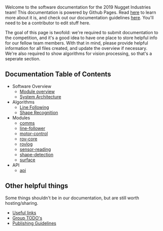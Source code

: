 Welcome to the software documentation for the 2019 Nugget Industries team! This documentation is powered by Github Pages. Read [here](https://pages.github.com/) to learn more about it is, and check out our documentation guidelines [here](./docs/other/documentation-guidelines). You'll need to be a contributor to edit stuff here.

The goal of this page is twofold: we're required to submit documentation to the competition, and it's a good idea to have one place to store helpful info for our fellow team members. With that in mind, please provide helpful information for all files created, and update the overview if necessary. We're also required to show algorithms for vision processing, so that's a seperate section.

## Documentation Table of Contents

- Software Overview
  - [Module overview](./docs/software-overview/module_overview)
  - [System Architecture](./docs/software-overview/system-architecture)
- Algorithms
  - [Line Following](./docs/algorithms/line-following)
  - [Shape Recognition](./docs/algorithms/shape-recognition)
- Modules 
  - [comms](./docs/modules/comms)
  - [line-follower](./docs/modules/line-follower)
  - [motor-control](./docs/modules/motor-control)
  - [rov-core](./docs/modules/rov-core)
  - [rovlog](./docs/modules/rovlog)
  - [sensor-reading](./docs/modules/sensor-reading)
  - [shape-detection](./docs/modules/shape-detection)
  - [surface](./docs/modules/surface)
- API
  - [api](./docs/api/api)
 
 ## Other helpful things
 
 Some things shouldn't be in our documentation, but are still worth hosting/sharing.
 - [Useful links](./docs/other/group-todo)
 - [Group TODO's](./docs/other/useful-links)
 - [Publishing Guidelines](./docs/other/documentation-guidelines)
